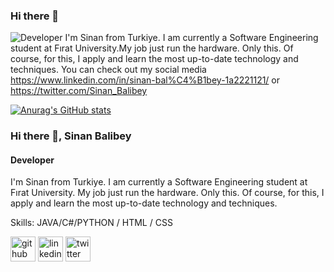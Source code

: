 ### Hi there 👋
![Developer]([https://twitter.com/Sinan_Balibey](https://github.com/sinanbalibey/sinanbalibey/blob/main/FSvVfl0XEAEpDrY.jpeg))
I'm Sinan from Turkiye. I am currently a Software Engineering student at Fırat University.My job just  run the hardware. Only this. Of course, for this, I apply and learn the most up-to-date technology and techniques. You can check out my social media https://www.linkedin.com/in/sinan-bal%C4%B1bey-1a2221121/ or https://twitter.com/Sinan_Balibey 

[![Anurag's GitHub stats](https://github-readme-stats.vercel.app/api?username=sinanbalibey)](https://github.com/anuraghazra/github-readme-stats)

### Hi there 👋, Sinan Balibey
#### Developer


I'm Sinan from Turkiye. I am currently a Software Engineering student at Fırat University. My job just run the hardware. Only this. Of course, for this, I apply and learn the most up-to-date technology and techniques.

Skills: JAVA/C#/PYTHON / HTML / CSS

[<img src='https://cdn.jsdelivr.net/npm/simple-icons@3.0.1/icons/github.svg' alt='github' height='40'>](https://github.com/sinanbalibey)  [<img src='https://cdn.jsdelivr.net/npm/simple-icons@3.0.1/icons/linkedin.svg' alt='linkedin' height='40'>](https://www.linkedin.com/in/sinan-balıbey-1a2221121/)  [<img src='https://cdn.jsdelivr.net/npm/simple-icons@3.0.1/icons/twitter.svg' alt='twitter' height='40'>](https://twitter.com/Sinan_Balibey)  


